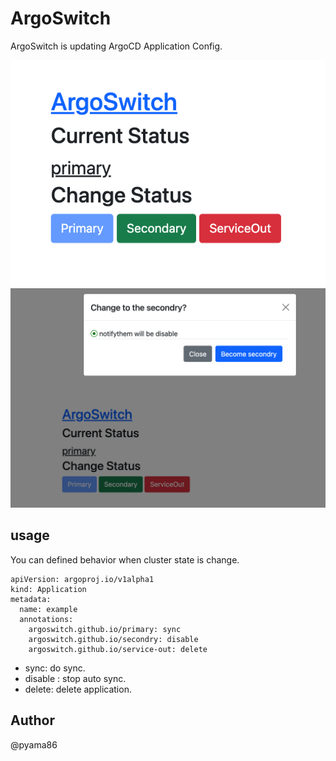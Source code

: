 # ArgoSwitch

ArgoSwitch is updating ArgoCD Application Config.

![top](./images/top.png)
![secondry](./images/secondry.png)

## usage

You can defined behavior when cluster state is change.
```
apiVersion: argoproj.io/v1alpha1
kind: Application
metadata:
  name: example
  annotations:
    argoswitch.github.io/primary: sync
    argoswitch.github.io/secondry: disable
    argoswitch.github.io/service-out: delete
```

- sync: do sync.
- disable : stop auto sync.
- delete: delete application.

## Author
@pyama86
